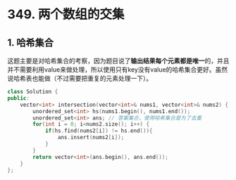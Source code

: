 # 349. 两个数组的交集



## 1. 哈希集合

这题主要是对哈希集合的考察，因为题目说了**输出结果每个元素都是唯一**的，并且并不需要利用value来做处理，所以使用只有key没有value的哈希集合更好。虽然说哈希表也能做（不过需要把重复的元素处理一下）。

```c++
class Solution {
public:
    vector<int> intersection(vector<int>& nums1, vector<int>& nums2) {
        unordered_set<int> hs(nums1.begin(), nums1.end());
        unordered_set<int> ans; // 答案集合，使用哈希集合是为了去重
        for(int i = 0; i<nums2.size(); i++) {
            if(hs.find(nums2[i]) != hs.end()){
                ans.insert(nums2[i]);
            }
        }
        return vector<int>(ans.begin(), ans.end());
    }
};
```

